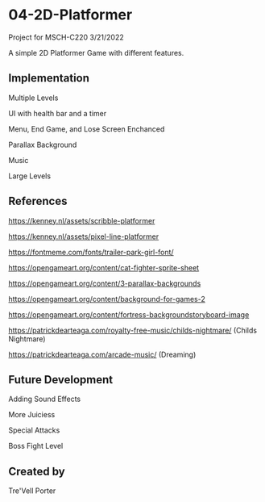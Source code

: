 # 04-2D-Platformer
Project for MSCH-C220 3/21/2022

A simple 2D Platformer Game with different features.

## Implementation
Multiple Levels

UI with health bar and a timer

Menu, End Game, and Lose Screen Enchanced

Parallax Background 

Music

Large Levels

## References
https://kenney.nl/assets/scribble-platformer

https://kenney.nl/assets/pixel-line-platformer

https://fontmeme.com/fonts/trailer-park-girl-font/

https://opengameart.org/content/cat-fighter-sprite-sheet 

https://opengameart.org/content/3-parallax-backgrounds 

https://opengameart.org/content/background-for-games-2

https://opengameart.org/content/fortress-backgroundstoryboard-image

https://patrickdearteaga.com/royalty-free-music/childs-nightmare/ (Childs Nightmare)

https://patrickdearteaga.com/arcade-music/ (Dreaming)


## Future Development
Adding Sound Effects

More Juiciess

Special Attacks

Boss Fight Level

## Created by
Tre'Vell Porter
